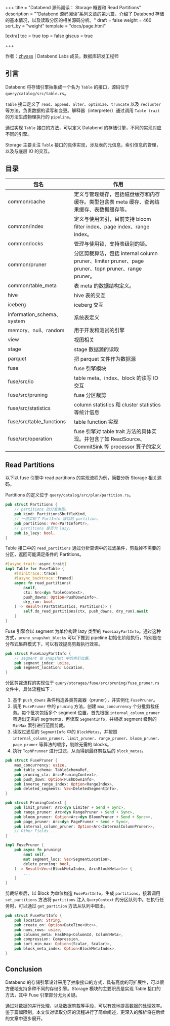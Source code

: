 +++
title = "Databend 源码阅读： Storage 概要和 Read Partitions"
description = "“Databend 源码阅读”系列文章的第六篇，介绍了 Databend 存储的基本情况，以及读取分区的相关源码分析。"
draft = false
weight = 460
sort_by = "weight"
template = "docs/page.html"

[extra]
toc = true
top = false
giscus = true

+++

作者：[zhyass](https://github.com/zhyass) | Databend Labs 成员，数据库研发工程师

## 引言

Databend 将存储引擎抽象成一个名为 `Table` 的接口，源码位于 `query/catalog/src/table.rs`。

`Table` 接口定义了 `read`、`append`、`alter`、`optimize`、`truncate` 以及 `recluster` 等方法，负责数据的读写和变更。解释器（interpreter）通过调用 `Table trait` 的方法生成物理执行的 `pipeline`。

通过实现 `Table` 接口的方法，可以定义 Databend 的存储引擎，不同的实现对应不同的引擎。

Storage 主要关注 `Table` 接口的具体实现，涉及表的元信息，索引信息的管理，以及与底层 IO 的交互。

## 目录

| 包名                       | 作用                                                         |
| -------------------------- | ------------------------------------------------------------ |
| common/cache               | 定义与管理缓存，包括磁盘缓存和内存缓存。类型包含表 meta 缓存、查询结果缓存、表数据缓存等。 |
| common/index               | 定义与使用索引，目前支持 bloom filter index、page index、range index。 |
| common/locks               | 管理与使用锁，支持表级别的锁。                              |
| common/pruner              | 分区剪裁算法，包括 internal column pruner、limiter pruner、page pruner、topn pruner、range pruner。 |
| common/table_meta          | 表 meta 的数据结构定义。                                     |
| hive                       | hive 表的交互                                                |
| iceberg                    | iceberg 交互                                                 |
| information_schema、system | 系统表定义                                                   |
| memory、null、random       | 用于开发和测试的引擎                                         |
| view                       | 视图相关                                                     |
| stage                      | stage 数据源的读取                                           |
| parquet                    | 把 parquet 文件作为数据源                                    |
| fuse                       | fuse 引擎模块                                                |
| fuse/src/io                | table meta、index、block 的读写 IO 交互                      |
| fuse/src/pruning           | fuse 分区裁剪                                                |
| fuse/src/statistics        | column statistics 和 cluster statistics 等统计信息           |
| fuse/src/table_functions   | table function 实现                                          |
| fuse/src/operation         | fuse 引擎对 table trait 方法的具体实现。并包含了如 ReadSource、CommitSink 等 processor 算子的定义 |

## Read Partitions

以下以 fuse 引擎中 read partitions 的实现流程为例，简要分析 Storage 相关源码。

Partitions 的定义位于 `query/catalog/src/plan/partition.rs`。

```Rust
pub struct Partitions {
    // partitions 的分发类型。
    pub kind: PartitionsShuffleKind,
    // 一组实现了 PartInfo 接口的 partition，
    pub partitions: Vec<PartInfoPtr>,
    // partitions 是否为 lazy。
    pub is_lazy: bool,
}
```

Table 接口中的 `read_partitions` 通过分析查询中的过滤条件，剪裁掉不需要的分区，返回可能满足条件的 Partitions。

```Rust
#[async_trait::async_trait]
impl Table for FuseTable {
    #[minitrace::trace]
    #[async_backtrace::framed]
    async fn read_partitions(
        &self,
        ctx: Arc<dyn TableContext>,
        push_downs: Option<PushDownInfo>,
        dry_run: bool,
    ) -> Result<(PartStatistics, Partitions)> {
        self.do_read_partitions(ctx, push_downs, dry_run).await
    }
}
```

Fuse 引擎会以 segment 为单位构建 lazy 类型的 `FuseLazyPartInfo`。通过这种方式，`prune_snapshot_blocks` 可以下推到 pipeline 初始化阶段执行，特别是在分布式集群模式下，可以有效提高剪裁执行效率。

```Rust
pub struct FuseLazyPartInfo {
    // segment 在 snapshot 中的索引位置。
    pub segment_index: usize,
    pub segment_location: Location,
}
```

分区剪裁流程的实现位于 `query/storages/fuse/src/pruning/fuse_pruner.rs` 文件中，具体流程如下：

1. 基于 `push_downs` 条件构造各类剪裁器（pruner），并实例化 `FusePruner`。
2. 调用 `FusePruner` 中的 `pruning` 方法，创建 `max_concurrency` 个分批剪裁任务。每个批次包括多个 segment 位置，首先根据 `internal_column_pruner` 筛选出无需的 segments，再读取 `SegmentInfo`，并根据 segment 级别的 `MinMax` 索引进行范围剪裁。
3. 读取过滤后的 `SegmentInfo` 中的 `BlockMetas`，并按照 `internal_column_pruner`、`limit_pruner`、`range_pruner`、`bloom_pruner`、`page_pruner` 等算法的顺序，剔除无需的 blocks。
4. 执行 `TopNPrunner` 进行过滤，从而得到最终剪裁后的 `block_metas`。

```Rust
pub struct FusePruner {
    max_concurrency: usize,
    pub table_schema: TableSchemaRef,
    pub pruning_ctx: Arc<PruningContext>,
    pub push_down: Option<PushDownInfo>,
    pub inverse_range_index: Option<RangeIndex>,
    pub deleted_segments: Vec<DeletedSegmentInfo>,
}

pub struct PruningContext {
    pub limit_pruner: Arc<dyn Limiter + Send + Sync>,
    pub range_pruner: Arc<dyn RangePruner + Send + Sync>,
    pub bloom_pruner: Option<Arc<dyn BloomPruner + Send + Sync>>,
    pub page_pruner: Arc<dyn PagePruner + Send + Sync>,
    pub internal_column_pruner: Option<Arc<InternalColumnPruner>>,
    // Other Fields ...
}

impl FusePruner {
    pub async fn pruning(
        &mut self,
        mut segment_locs: Vec<SegmentLocation>,
        delete_pruning: bool,
    ) -> Result<Vec<(BlockMetaIndex, Arc<BlockMeta>)>> {
        ...
    }
}
```

剪裁结束后，以 Block 为单位构造 `FusePartInfo`，生成 `partitions`，接着调用 `set_partitions` 方法将 `partitions` 注入 `QueryContext` 的分区队列中。在执行任务时，可以通过 `get_partition` 方法从队列中取出。

```Rust
pub struct FusePartInfo {
    pub location: String, 
    pub create_on: Option<DateTime<Utc>>,
    pub nums_rows: usize,
    pub columns_meta: HashMap<ColumnId, ColumnMeta>,
    pub compression: Compression,
    pub sort_min_max: Option<(Scalar, Scalar)>,
    pub block_meta_index: Option<BlockMetaIndex>,
}
```

## Conclusion

Databend 的存储引擎设计采用了抽象接口的方式，具有高度的可扩展性，可以很方便地支持多种不同的存储引擎。Storage 模块的主要职责是实现 Table 接口的方法，其中 Fuse 引擎部分尤为关键。

通过对数据的并行处理，以及数据剪裁等手段，可以有效地提高数据的处理效率。鉴于篇幅限制，本文仅对读取分区的流程进行了简单阐述，更深入的解析将在后续的文章中逐步展开。

